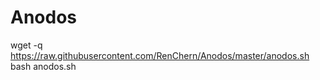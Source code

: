# Anodos



wget -q https://raw.githubusercontent.com/RenChern/Anodos/master/anodos.sh
<br/>
bash anodos.sh
